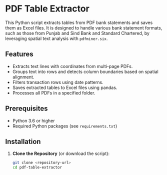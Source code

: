 # PDF Table Extractor

This Python script extracts tables from PDF bank statements and saves them as Excel files. It is designed to handle various bank statement formats, such as those from Punjab and Sind Bank and Standard Chartered, by leveraging spatial text analysis with `pdfminer.six`.

## Features
- Extracts text lines with coordinates from multi-page PDFs.
- Groups text into rows and detects column boundaries based on spatial alignment.
- Filters transaction rows using date patterns.
- Saves extracted tables to Excel files using pandas.
- Processes all PDFs in a specified folder.

## Prerequisites
- Python 3.6 or higher
- Required Python packages (see `requirements.txt`)

## Installation

1. **Clone the Repository** (or download the script):
   ```bash
   git clone <repository-url>
   cd pdf-table-extractor
